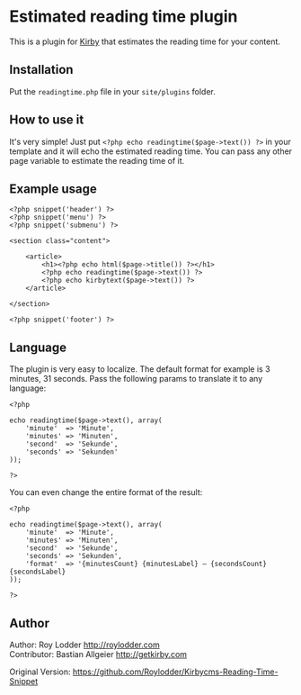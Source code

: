 # Estimated reading time plugin

This is a plugin for [Kirby](http://getkirby.com/) that estimates the reading time for your content.

## Installation

Put the `readingtime.php` file in your `site/plugins` folder.

## How to use it

It's very simple! Just put `<?php echo readingtime($page->text()) ?>` in your template and it will echo the estimated reading time. You can pass any other page variable to estimate the reading time of it. 

## Example usage

	<?php snippet('header') ?>
    <?php snippet('menu') ?>
    <?php snippet('submenu') ?>

    <section class="content">

        <article>
            <h1><?php echo html($page->title()) ?></h1>
            <?php echo readingtime($page->text()) ?>
            <?php echo kirbytext($page->text()) ?>
        </article>

    </section>

    <?php snippet('footer') ?>

## Language

The plugin is very easy to localize. The default format for example is 3 minutes, 31 seconds. Pass the following params to translate it to any language: 

	<?php 
	
	echo readingtime($page->text(), array(
		'minute'  => 'Minute',
		'minutes' => 'Minuten',
		'second'  => 'Sekunde',
		'seconds' => 'Sekunden'
	)); 

	?>

You can even change the entire format of the result: 

	<?php 
	
	echo readingtime($page->text(), array(
		'minute'  => 'Minute',
		'minutes' => 'Minuten',
		'second'  => 'Sekunde',
		'seconds' => 'Sekunden',
		'format'  => '{minutesCount} {minutesLabel} – {secondsCount} {secondsLabel}
	)); 

	?>

## Author

Author: Roy Lodder <http://roylodder.com>   
Contributor: Bastian Allgeier <http://getkirby.com>

Original Version: https://github.com/Roylodder/Kirbycms-Reading-Time-Snippet


